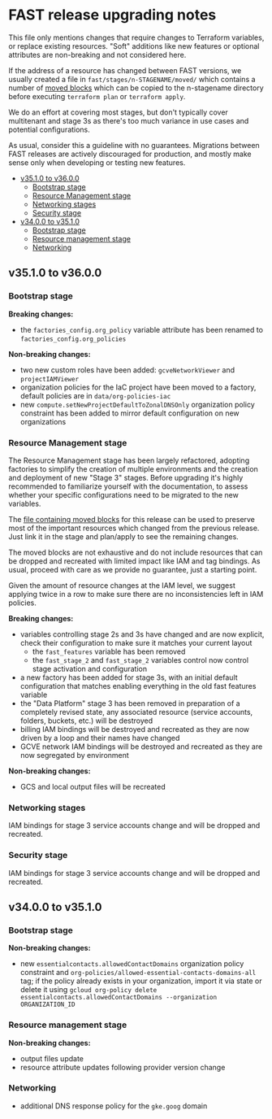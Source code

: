 # FAST release upgrading notes

This file only mentions changes that require changes to Terraform variables, or replace existing resources. "Soft" additions like new features or optional attributes are non-breaking and not considered here.

If the address of a resource has changed between FAST versions, we usually created a file in `fast/stages/n-STAGENAME/moved/` which contains a number of [moved blocks](https://developer.hashicorp.com/terraform/language/moved) which can be copied to the n-stagename directory before executing `terraform plan` or `terraform apply`.

We do an effort at covering most stages, but don't typically cover multitenant and stage 3s as there's too much variance in use cases and potential configurations.

As usual, consider this a guideline with no guarantees. Migrations between FAST releases are actively discouraged for production, and mostly make sense only when developing or testing new features.

<!-- markdownlint-disable MD024 -->

<!-- BEGIN TOC -->
- [v35.1.0 to v36.0.0](#v3510-to-v3600)
  - [Bootstrap stage](#bootstrap-stage)
  - [Resource Management stage](#resource-management-stage)
  - [Networking stages](#networking-stages)
  - [Security stage](#security-stage)
- [v34.0.0 to v35.1.0](#v3400-to-v3510)
  - [Bootstrap stage](#bootstrap-stage)
  - [Resource management stage](#resource-management-stage)
  - [Networking](#networking)
<!-- END TOC -->

## v35.1.0 to v36.0.0

### Bootstrap stage

**Breaking changes:**

- the `factories_config.org_policy` variable attribute has been renamed to `factories_config.org_policies`

**Non-breaking changes:**

- two new custom roles have been added: `gcveNetworkViewer` and `projectIAMViewer`
- organization policies for the IaC project have been moved to a factory, default policies are in `data/org-policies-iac`
- new `compute.setNewProjectDefaultToZonalDNSOnly` organization policy constraint has been added to mirror default configuration on new organizations

### Resource Management stage

The Resource Management stage has been largely refactored, adopting factories to simplify the creation of multiple environments and the creation and deployment of new "Stage 3" stages. Before upgrading it's highly recommended to familiarize yourself with the documentation, to assess whether your specific configurations need to be migrated to the new variables.

The [file containing moved blocks](./1-resman/moved/v35.1.0-v36.0.0.tf) for this release can be used to preserve most of the important resources which changed from the previous release. Just link it in the stage and plan/apply to see the remaining changes.

The moved blocks are not exhaustive and do not include resources that can be dropped and recreated with limited impact like IAM and tag bindings. As usual, proceed with care as we provide no guarantee, just a starting point.

Given the amount of resource changes at the IAM level, we suggest applying twice in a row to make sure there are no inconsistencies left in IAM policies.

**Breaking changes:**

- variables controlling stage 2s and 3s have changed and are now explicit, check their configuration to make sure it matches your current layout
  - the `fast_features` variable has been removed
  - the `fast_stage_2` and `fast_stage_2` variables control now control stage activation and configuration
- a new factory has been added for stage 3s, with an initial default configuration that matches enabling everything in the old fast features variable
- the "Data Platform" stage 3 has been removed in preparation of a completely revised state, any associated resource (service accounts, folders, buckets, etc.) will be destroyed
- billing IAM bindings will be destroyed and recreated as they are now driven by a loop and their names have changed
- GCVE network IAM bindings will be destroyed and recreated as they are now segregated by environment

**Non-breaking changes:**

- GCS and local output files will be recreated

### Networking stages

IAM bindings for stage 3 service accounts change and will be dropped and recreated.

### Security stage

IAM bindings for stage 3 service accounts change and will be dropped and recreated.

## v34.0.0 to v35.1.0

### Bootstrap stage

**Non-breaking changes:**

- new `essentialcontacts.allowedContactDomains` organization policy constraint and `org-policies/allowed-essential-contacts-domains-all` tag; if the policy already exists in your organization, import it via state or delete it using `gcloud org-policy delete essentialcontacts.allowedContactDomains --organization ORGANIZATION_ID`

### Resource management stage

**Non-breaking changes:**

- output files update
- resource attribute updates following provider version change

### Networking

- additional DNS response policy for the `gke.goog` domain
